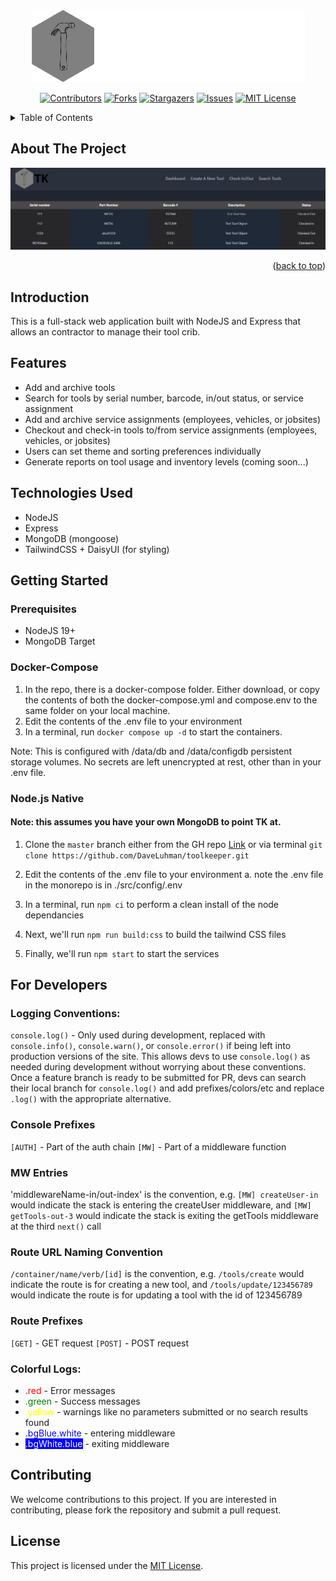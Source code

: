 <a name="readme-top"></a>

<!-- PROJECT LOGO -->
<br />
<div align="center">
  <a href="https://toolkeeper.dev.ado.software">
    <img src="src\public\img\toolKeeperLogo-light-full.png">
  </a>

<!-- PROJECT SHIELDS -->

[![Contributors][contributors-shield]][contributors-url]
[![Forks][forks-shield]][forks-url]
[![Stargazers][stars-shield]][stars-url]
[![Issues][issues-shield]][issues-url]
[![MIT License][license-shield]][license-url]

</div>

<!-- TABLE OF CONTENTS -->
<details>
  <summary>Table of Contents</summary>
  <ol>
    <li>
      <a href="#about-the-project">About The Project</a>
      <ul>
        <li><a href="#built-on">Features</a></li>
      </ul>
    </li>
    <li>
      <a href="#getting-started">Getting Started</a>
      <ul>
        <li><a href="#prerequisites">Prerequisites</a></li>
        <li><a href="#installation">Installation</a></li>
      </ul>
    </li>
    <li><a href="#usage">Usage</a></li>
    <li><a href="#roadmap">Roadmap</a></li>
    <li><a href="#contributing">Contributing</a></li>
    <li><a href="#license">License</a></li>
    <li><a href="#contact">Contact</a></li>
    <li><a href="#acknowledgments">Acknowledgments</a></li>
  </ol>
</details>

<!-- ABOUT THE PROJECT -->

## About The Project

[![Product Name Screen Shot][product-screenshot]][product-url]

<p align="right">(<a href="#readme-top">back to top</a>)</p>

## Introduction

This is a full-stack web application built with NodeJS and Express that allows an contractor to manage their tool crib.

## Features

- Add and archive tools
- Search for tools by serial number, barcode, in/out status, or service assignment
- Add and archive service assignments (employees, vehicles, or jobsites)
- Checkout and check-in tools to/from service assignments (employees, vehicles, or jobsites)
- Users can set theme and sorting preferences individually
- Generate reports on tool usage and inventory levels (coming soon...)

## Technologies Used

- NodeJS
- Express
- MongoDB (mongoose)
- TailwindCSS + DaisyUI (for styling)

## Getting Started

### Prerequisites

- NodeJS 19+
- MongoDB Target

### Docker-Compose
1. In the repo, there is a docker-compose folder. Either download, or copy the contents of both the docker-compose.yml and compose.env to the same folder on your local machine.
2. Edit the contents of the .env file to your environment
3. In a terminal, run `docker compose up -d` to start the containers.

Note: This is configured with /data/db and /data/configdb persistent storage volumes. No secrets are left unencrypted at rest, other than in your .env file.

### Node.js Native
#### Note: this assumes you have your own MongoDB to point TK at.
1. Clone the `master` branch either from the GH repo [Link](https://github.com/DaveLuhman/toolkeeper) or via terminal
	`git clone https://github.com/DaveLuhman/toolkeeper.git`

2. Edit the contents of the .env file to your environment
	a. note the .env file in the monorepo is in ./src/config/.env

3. In a terminal, run `npm ci` to perform a clean install of the node dependancies
4. Next, we'll run `npm run build:css` to build the tailwind CSS files
5. Finally, we'll run `npm start` to start the services

## For Developers

### Logging Conventions:

`console.log()` - Only used during development, replaced with `console.info()`, `console.warn()`, or `console.error()` if being left into production versions of the site. This allows devs to use `console.log()` as needed during development without worrying about these conventions. Once a feature branch is ready to be submitted for PR, devs can search their local branch for `console.log()` and add prefixes/colors/etc and replace `.log()` with the appropriate alternative.

### Console Prefixes
`[AUTH]` - Part of the auth chain
`[MW]` - Part of a middleware function

### MW Entries

'middlewareName-in/out-index' is the convention, e.g. `[MW] createUser-in` would indicate the stack is entering the createUser middleware, and `[MW] getTools-out-3` would indicate the stack is exiting the getTools middleware at the third `next()` call

### Route URL Naming Convention

`/container/name/verb/[id]` is the convention, e.g. `/tools/create` would indicate the route is for creating a new tool, and `/tools/update/123456789` would indicate the route is for updating a tool with the id of 123456789

### Route Prefixes

`[GET]` - GET request
`[POST]` - POST request


### Colorful Logs:

<ul>
<li><font color="red">.red</font> - Error messages</li>
<li><font color="green">.green</font> - Success messages</li>
<li><font color="yellow">.yellow</font> - warnings like no parameters submitted or no search results found</li>
<li><span style="color: blue; background-color: white;">.bgBlue.white</span> - entering middleware</li>
<li><span style="color: white; background-color: blue;">.bgWhite.blue</span> - exiting middleware</li>
</ul>

## Contributing

We welcome contributions to this project. If you are interested in contributing, please fork the repository and submit a pull request.

## License

This project is licensed under the [MIT License](https://opensource.org/licenses/MIT).

<!-- MARKDOWN LINKS & IMAGES -->
<!-- https://www.markdownguide.org/basic-syntax/#reference-style-links -->

[contributors-shield]: https://img.shields.io/github/contributors/DaveLuhman/toolkeeperDesign.svg?style=for-the-badge
[contributors-url]: https://github.com/DaveLuhman/toolkeeperDesign/graphs/contributors
[forks-shield]: https://img.shields.io/github/forks/DaveLuhman/toolkeeperDesign.svg?style=for-the-badge
[forks-url]: https://github.com/DaveLuhman/toolkeeperDesign/network/members
[stars-shield]: https://img.shields.io/github/stars/DaveLuhman/toolkeeperDesign.svg?style=for-the-badge
[stars-url]: https://github.com/DaveLuhman/toolkeeperDesign/stargazers
[issues-shield]: https://img.shields.io/github/issues/DaveLuhman/toolkeeperDesign.svg?style=for-the-badge
[issues-url]: https://github.com/DaveLuhman/toolkeeperDesign/issues
[license-shield]: https://img.shields.io/github/license/DaveLuhman/toolkeeperDesign.svg?style=for-the-badge
[license-url]: https://github.com/DaveLuhman/toolkeeperDesign/blob/master/LICENSE.txt
[product-screenshot]: ./src/public/img/dashboardScreenshot.png
[product-url]: https://toolkeeper.dev.ado.software
[nodejs-shield]: https://img.icons8.com/color/512/nodejs.png

